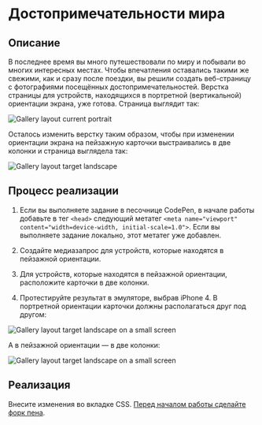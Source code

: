 # Достопримечательности мира

## Описание

В последнее время вы много путешествовали по миру и побывали во многих интересных местах. Чтобы впечатления оставались такими же свежими, как и сразу после поездки, вы решили создать веб-страницу с фотографиями посещённых достопримечательностей. Верстка страницы для устройств, находящихся в портретной (вертикальной) ориентации экрана, уже готова. Страница выглядит так:
 
![Gallery layout current portrait](../../sources/adaptive-typography-sights-portrait.jpg)

Осталось изменить верстку таким образом, чтобы при изменении ориентации экрана на пейзажную карточки выстраивались в две колонки и страница выглядела так:

![Gallery layout target landscape](../../sources/adaptive-typography-sights-landscape.jpg)

## Процесс реализации

1. Если вы выполняете задание в песочнице CodePen, в начале работы добавьте в тег `<head>` следующий метатег `<meta name="viewport" content="width=device-width, initial-scale=1.0">`. Если вы выполняете задание локально, этот метатег уже добавлен.

2. Создайте медиазапрос для устройств, которые находятся в пейзажной ориентации.

3. Для устройств, которые находятся в пейзажной ориентации, расположите карточки в две колонки.

4. Протестируйте результат в эмуляторе, выбрав iPhone 4. В портретной ориентации карточки должны располагаться друг под другом:

![Gallery layout target landscape on a small screen](../../sources/adaptive-typography-sights-step0.jpg)

А в пейзажной ориентации — в две колонки:

![Gallery layout target landscape on a small screen](../../sources/adaptive-typography-sights-step1.jpg)

## Реализация

Внесите изменения во вкладке CSS. [Перед началом работы сделайте форк пена](https://codepen.io/Netology/pen/zPRNJj).
